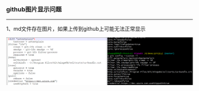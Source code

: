 ### github图片显示问题 ###

---

1、md文件存在图片，如果上传到github上可能无法正常显示

![git2-systemconfig](./images/git/git2-systemconfig.png)